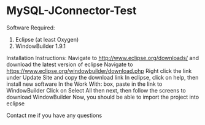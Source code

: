 # MySQL-JConnector-Test



Software Required:
1. Eclipse (at least Oxygen)
2. WindowBuilder 1.9.1

Installation Instructions:
Navigate to http://www.eclipse.org/downloads/ and download the latest version of eclipse
Navigate to https://www.eclipse.org/windowbuilder/download.php
Right click the link under Update Site and copy the download link
In eclipse, click on help, then install new software
In the Work With: box, paste in the link to WindowBuilder
Click on Select All then next, then follow the screens to download WindowBuilder
Now, you should be able to import the project into eclipse

Contact me if you have any questions
